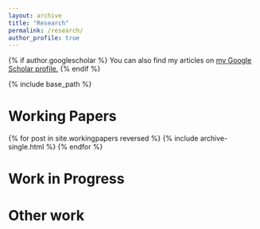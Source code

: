 ```yaml
---
layout: archive
title: "Research"
permalink: /research/
author_profile: true
---
```


{% if author.googlescholar %}
  You can also find my articles on <u><a href="{{author.googlescholar}}">my Google Scholar profile</a>.</u>
{% endif %}

{% include base_path %}

Working Papers
======

{% for post in site.workingpapers reversed %}
  {% include archive-single.html %}
{% endfor %}


Work in Progress
======


Other work
======